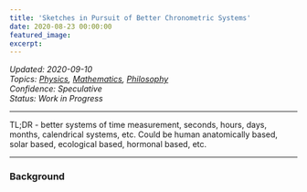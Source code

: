 ```yaml
---
title: 'Sketches in Pursuit of Better Chronometric Systems'
date: 2020-08-23 00:00:00
featured_image: 
excerpt: 
---
```

*Updated: 2020-09-10*  
*Topics: [Physics](https://mundyreimer.github.io/archive), [Mathematics](https://mundyreimer.github.io/archive), [Philosophy](https://mundyreimer.github.io/archive)*  
*Confidence: Speculative*  
*Status: Work in Progress* 

---

TL;DR - better systems of time measurement, seconds, hours, days, months, calendrical systems, etc.  Could be human anatomically based, solar based, ecological based, hormonal based, etc.

---

### Background

